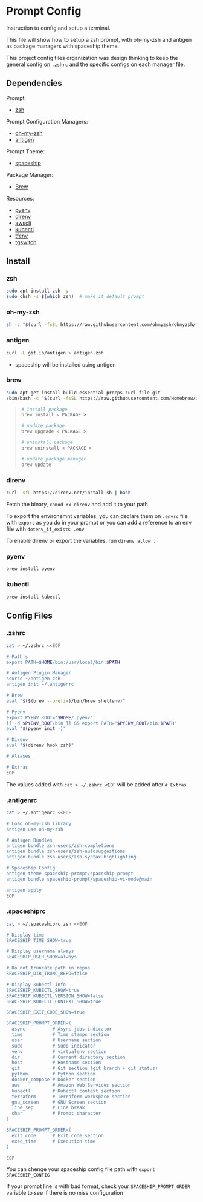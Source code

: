 # Prompt Config

Instruction to config and setup a terminal.

This file will show how to setup a zsh prompt, with oh-my-zsh and antigen 
as package managers with spaceship theme.

This project config files organization was design thinking to keep the general
config on ``.zshrc`` and the specific configs on each manager file.


## Dependencies

Prompt:
- [zsh](https://github.com/ohmyzsh/ohmyzsh/wiki/Installing-ZSH)

Prompt Configuration Managers: 
- [oh-my-zsh](https://github.com/ohmyzsh/ohmyzsh)
- [antigen](https://github.com/zsh-users/antigen)

Prompt Theme:
- [spaceship](https://github.com/spaceship-prompt/spaceship-prompt)

Package Manager:
- [Brew](https://brew.sh/)

Resources: 
- [pyenv](https://github.com/pyenv/pyenv)
- [direnv]()
- [awscli]()
- [kubectl](https://kubernetes.io/pt-br/docs/tasks/tools/install-kubectl-linux/)
- [tfenv]()
- [tgswitch]()


## Install

### zsh

```bash
sudo apt install zsh -y
sudo chsh -s $(which zsh)  # make it default prompt
```

### oh-my-zsh

```bash
sh -c "$(curl -fsSL https://raw.githubusercontent.com/ohmyzsh/ohmyzsh/master/tools/install.sh)"
```

### antigen

```bash
curl -L git.io/antigen > antigen.zsh
```

* spaceship will be installed using antigen

### brew

```bash
sudo apt-get install build-essential procps curl file git
/bin/bash -c "$(curl -fsSL https://raw.githubusercontent.com/Homebrew/install/HEAD/install.sh)"
```

> ```bash
> # install package
> brew install < PACKAGE >
>
> # update package
> brew upgrade < PACKAGE >
>
> # uninstall package
> brew uninstall < PACKAGE >
>
> # update package manager
> brew update
> ```

### direnv

```bash
curl -sfL https://direnv.net/install.sh | bash
```

Fetch the binary, ``chmod +x direnv`` and add it to your path

To export the environemnt variables, you can declare them on ``.envrc`` file with ``export`` as you 
do in your prompt or you can add a reference to an env file with ``dotenv_if_exists .env``

To enable direnv or export the variables, run ``direnv allow .``

### pyenv

```bash
brew install pyenv
```

### kubectl

```bash
brew install kubectl
```

## Config Files

### .zshrc

```bash
cat > ~/.zshrc <<EOF

# Path's
export PATH=$HOME/bin:/usr/local/bin:$PATH

# Antigen Plugin Manager
source ~/antigen.zsh
antigen init ~/.antigenrc

# Brew
eval "$($(brew --prefix)/bin/brew shellenv)"

# Pyenv 
export PYENV_ROOT="$HOME/.pyenv"
[[ -d $PYENV_ROOT/bin ]] && export PATH="$PYENV_ROOT/bin:$PATH"
eval "$(pyenv init -)"

# Direnv
eval "$(direnv hook zsh)"

# Aliases

# Extras
EOF
```

The values added with ``cat > ~/.zshrc <EOF`` will be added after ``# Extras``

### .antigenrc

```bash
cat > ~/.antigenrc <<EOF

# Load oh-my-zsh library 
antigen use oh-my-zsh

# Antigen Bundles
antigen bundle zsh-users/zsh-completions
antigen bundle zsh-users/zsh-autosuggestions
antigen bundle zsh-users/zsh-syntax-highlighting

# Spaceship Config
antigen theme spaceship-prompt/spaceship-prompt
antigen bundle spaceship-prompt/spaceship-vi-mode@main

antigen apply
EOF
```

### .spaceshiprc

```bash
cat > ~/.spaceshiprc.zsh <<EOF

# Display time
SPACESHIP_TIME_SHOW=true

# Display username always
SPACESHIP_USER_SHOW=always

# Do not truncate path in repos
SPACESHIP_DIR_TRUNC_REPO=false

# Display kubectl info
SPACESHIP_KUBECTL_SHOW=true
SPACESHIP_KUBECTL_VERSION_SHOW=false
SPACESHIP_KUBECTL_CONTEXT_SHOW=true

SPACESHIP_EXIT_CODE_SHOW=true

SPACESHIP_PROMPT_ORDER=(
  async          # Async jobs indicator
  time           # Time stamps section
  user           # Username section
  sudo           # Sudo indicator
  venv           # virtualenv section
  dir            # Current directory section
  host           # Hostname section
  git            # Git section (git_branch + git_status)
  python         # Python section
  docker_compose # Docker section
  aws            # Amazon Web Services section
  kubectl        # Kubectl context section
  terraform      # Terraform workspace section
  gnu_screen     # GNU Screen section
  line_sep       # Line break
  char           # Prompt character
)

SPACESHIP_PROMPT_ORDER=(
  exit_code      # Exit code section
  exec_time      # Execution time
)

EOF
```

You can chenge your spaceship config file path with ``export SPACESHIP_CONFIG``

If your prompt line is with bad format, check your ``SPACESHIP_PROMPT_ORDER`` variable to see if
there is no miss configuration
